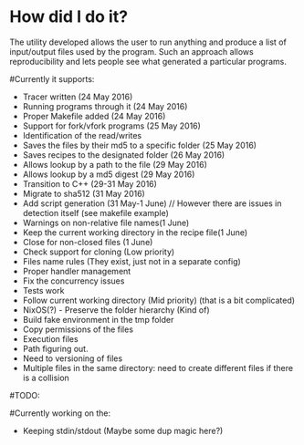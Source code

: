 # How did I do it?

The utility developed allows the user to run anything and produce a list of input/output files used by the program. Such an approach allows reproducibility and lets people see what generated a particular programs.

#Currently it supports:
- Tracer written (24 May 2016)
- Running programs through it (24 May 2016)
- Proper Makefile added (24 May 2016)
- Support for fork/vfork programs (25 May 2016)
- Identification of the read/writes
- Saves the files by their md5 to a specific folder (25 May 2016)
- Saves recipes to the designated folder (26 May 2016)
- Allows lookup by a path to the file (29 May 2016)
- Allows lookup by a md5 digest (29 May 2016)
- Transition to C++ (29-31 May 2016)
- Migrate to sha512 (31 May 2016)
- Add script generation (31 May-1 June) // However there are issues in detection itself (see makefile example)
- Warnings on non-relative file names(1 June)
- Keep the current working directory in the recipe file(1 June)
- Close for non-closed files (1 June)
- Check support for cloning (Low priority)
- Files name rules (They exist, just not in a separate config)
- Proper handler management
- Fix the concurrency issues
- Tests work
- Follow current working directory (Mid priority) (that is a bit complicated)
- NixOS(?) - Preserve the folder hierarchy (Kind of)
- Build fake environment in the tmp folder
- Copy permissions of the files
- Execution files
- Path figuring out.
- Need to versioning of files
- Multiple files in the same directory: need to create different files if there is a collision

#TODO:

#Currently working on the:
- Keeping stdin/stdout (Maybe some dup magic here?)

